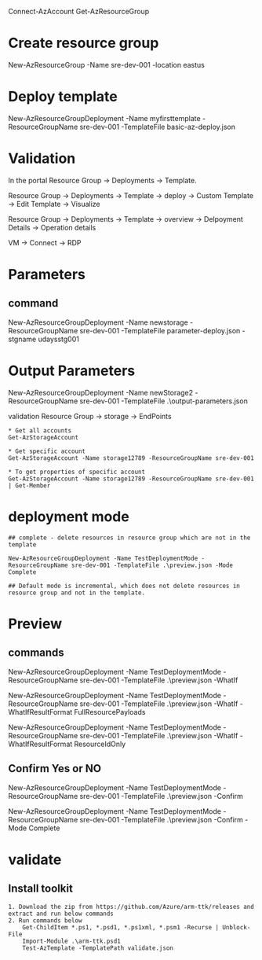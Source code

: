 
Connect-AzAccount
Get-AzResourceGroup

# Create resource group
New-AzResourceGroup -Name sre-dev-001 -location eastus

# Deploy template
New-AzResourceGroupDeployment -Name myfirsttemplate -ResourceGroupName sre-dev-001 -TemplateFile basic-az-deploy.json

# Validation

In the portal Resource Group -> Deployments -> Template.

Resource Group -> Deployments -> Template -> deploy 
                                                    -> Custom Template
                                                    -> Edit Template
                                                    -> Visualize

Resource Group -> Deployments -> Template -> overview
                                            -> Delpoyment Details -> Operation details

VM -> Connect -> RDP                                    

# Parameters 
## command 
New-AzResourceGroupDeployment -Name newstorage -ResourceGroupName sre-dev-001 -TemplateFile parameter-deploy.json -stgname udaysstg001

# Output Parameters

New-AzResourceGroupDeployment -Name newStorage2 -ResourceGroupName sre-dev-001 -TemplateFile .\output-parameters.json

validation
    Resource Group -> storage -> EndPoints

	* Get all accounts
	Get-AzStorageAccount

	* Get specific account
	Get-AzStorageAccount -Name storage12789 -ResourceGroupName sre-dev-001

	* To get properties of specific account
	Get-AzStorageAccount -Name storage12789 -ResourceGroupName sre-dev-001 | Get-Member

# deployment mode
    ## complete - delete resources in resource group which are not in the template

    New-AzResourceGroupDeployment -Name TestDeploymentMode -ResourceGroupName sre-dev-001 -TemplateFile .\preview.json -Mode Complete

    ## Default mode is incremental, which does not delete resources in resource group and not in the template.        

# Preview

## commands

New-AzResourceGroupDeployment -Name TestDeploymentMode -ResourceGroupName sre-dev-001 -TemplateFile .\preview.json -WhatIf

New-AzResourceGroupDeployment -Name TestDeploymentMode -ResourceGroupName sre-dev-001 -TemplateFile .\preview.json -WhatIf -WhatIfResultFormat FullResourcePayloads

New-AzResourceGroupDeployment -Name TestDeploymentMode -ResourceGroupName sre-dev-001 -TemplateFile .\preview.json -WhatIf -WhatIfResultFormat ResourceIdOnly
 
## Confirm Yes or NO

New-AzResourceGroupDeployment -Name TestDeploymentMode -ResourceGroupName sre-dev-001 -TemplateFile .\preview.json -Confirm

New-AzResourceGroupDeployment -Name TestDeploymentMode -ResourceGroupName sre-dev-001 -TemplateFile .\preview.json -Confirm -Mode Complete

# validate
## Install toolkit
    1. Download the zip from https://github.com/Azure/arm-ttk/releases and extract and run below commands
    2. Run commands below
        Get-ChildItem *.ps1, *.psd1, *.ps1xml, *.psm1 -Recurse | Unblock-File
        Import-Module .\arm-ttk.psd1
        Test-AzTemplate -TemplatePath validate.json